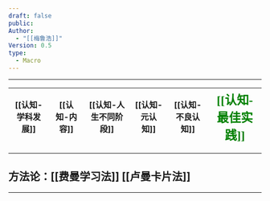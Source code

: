 ```yaml
---
draft: false
public: 
Author:
  - "[[梅鲁浩]]"
Version: 0.5
type:
  - Macro
---
```

---

| [[认知-学科发展]] | [[认知-内容]] | [[认知-人生不同阶段]]  | [[认知-元认知]] | [[认知-不良认知]] | <font face="黑体" color=green size=5> [[认知-最佳实践]]</font> |
| ---------- | -------- | ------------ | ------- | -------- | ------------------------------------------------------ |

---

## 方法论：[[费曼学习法]]  [[卢曼卡片法]]

---
